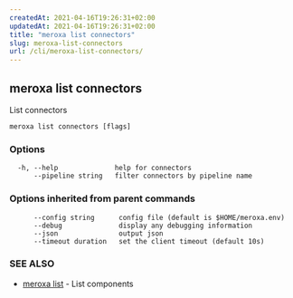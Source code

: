 ```yaml
---
createdAt: 2021-04-16T19:26:31+02:00
updatedAt: 2021-04-16T19:26:31+02:00
title: "meroxa list connectors"
slug: meroxa-list-connectors
url: /cli/meroxa-list-connectors/
---
```

## meroxa list connectors

List connectors

```
meroxa list connectors [flags]
```

### Options

```
  -h, --help              help for connectors
      --pipeline string   filter connectors by pipeline name
```

### Options inherited from parent commands

```
      --config string      config file (default is $HOME/meroxa.env)
      --debug              display any debugging information
      --json               output json
      --timeout duration   set the client timeout (default 10s)
```

### SEE ALSO

* [meroxa list](/cli/meroxa-list/)	 - List components

